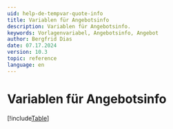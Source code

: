 ```yaml
---
uid: help-de-tempvar-quote-info
title: Variablen für Angebotsinfo
description: Variablen für Angebotsinfo.
keywords: Vorlagenvariabel, Angebotsinfo, Angebot
author: Bergfrid Dias
date: 07.17.2024
version: 10.3
topic: reference
language: en
---
```


# Variablen für Angebotsinfo

[!include[Table](../../../../../common/includes/variable/table-quote-info.md)]
